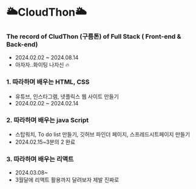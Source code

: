 # 🌥CloudThon🌥
### The record of CludThon (구름톤) of Full Stack ( Front-end &amp; Back-end)
- 2024.02.02 ~ 2024.08.14
- 아자자..화이팅 나자신 🔥

  
### 1. 따라하며 배우는 HTML, CSS
  - 유튜브, 인스타그램, 넷플릭스 웹 사이트 만들기
  - 2024.02.02 ~ 2024.02.14

### 2. 따라하며 배우는 java Script
  - 스탑워치, To do list 만들기, 깃허브 파인더 페이지, 스프레드시트페이지 만들기
  - 2024.02.15~3분의 2 완료

### 3. 따라하며 배우는 리액트
  - 2024.03.08~
  - 3월달에 리액트 활용까지 달려보자 제발 진짜로

